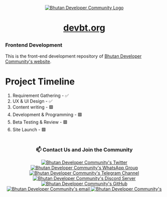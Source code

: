 <p align="center">
 <a target="_blank" href="https://www.devbt.org">
  <img src="https://devbt.org/assets/images/socials-cover.png" alt="Bhutan Developer Community Logo" />
 </a>
</p>

# <a href="https://www.devbt.org" target="_blank"> <p align="center">devbt.org</p> </a>

### Frontend Development

This is the front-end development repository of [Bhutan Developer Community's website](https://www.devbt.org).

# Project Timeline

1. Requirement Gathering - ✅
2. UX & UI Design - ✅
3. Content writing - 🟩
4. Development & Programming - 🟩
5. Beta Testing & Review - 🟩
6. Site Launch - 🟩

#

### <p align="center">📫 Contact Us and Join the Community </p>

<p align="center">
 <a href="https://twitter.com/btdevcommunity">
  <img src="https://img.shields.io/badge/Twitter-1DA1F2?style=for-the-badge&logo=twitter&logoColor=white" alt="Bhutan Developer Community's Twitter" />     
 </a>
 <a target="_blank" href="https://chat.whatsapp.com/ByKjpnV2ajsBiqG140WEI2">
  <img src="https://img.shields.io/badge/whatsapp-25D366?style=for-the-badge&logo=WhatsApp&logoColor=white" alt="Bhutan Developer Community's WhatsApp Group" />
 <a href="https://t.me/+0WfVhQysyQFiOTg1">
  <img src="https://img.shields.io/badge/Telegram-229ED9?style=for-the-badge&logo=telegram&logoColor=white" alt="Bhutan Developer Community's Telegram Channel" />   
 </a>     
 </a>
 <a target="_blank" href="https://discord.gg/kfG4Z9qBEb">
  <img src="https://img.shields.io/badge/discord-7289DA?style=for-the-badge&logo=Discord&logoColor=white" alt="Bhutan Developer Community's Discord Server" />     
 </a>
 <a target="_blank" href="https://github.com/btdevcommunity">
  <img src="https://img.shields.io/badge/GitHub-171515?style=for-the-badge&logo=github&logoColor=white" alt="Bhutan Developer Community's GitHub" />     
 </a>
 <a target="_blank" href="mailto:btdevelopercommunity@gmail.com">
  <img src="https://img.shields.io/badge/email-3357C0?style=for-the-badge&logo=gmail&logoColor=white" alt="Bhutan Developer Community's email" />     
 </a>
 <a target="_blank" href="https://www.devbt.org">
  <img src="https://img.shields.io/badge/Website-1EBBEE?style=for-the-badge&logo=internetexplorer&logoColor=white" alt="Bhutan Developer Community's" />     
 </a>
</p>

<br/>
